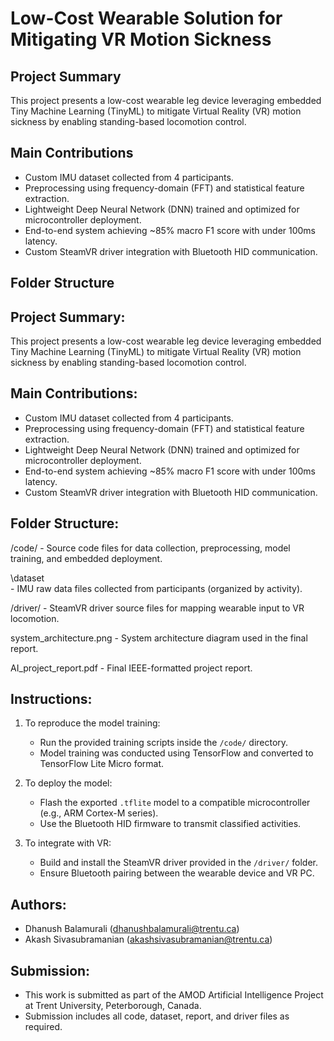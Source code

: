 # Low-Cost Wearable Solution for Mitigating VR Motion Sickness

## Project Summary
This project presents a low-cost wearable leg device leveraging embedded Tiny Machine Learning (TinyML) to mitigate Virtual Reality (VR) motion sickness by enabling standing-based locomotion control.

## Main Contributions
- Custom IMU dataset collected from 4 participants.
- Preprocessing using frequency-domain (FFT) and statistical feature extraction.
- Lightweight Deep Neural Network (DNN) trained and optimized for microcontroller deployment.
- End-to-end system achieving ~85% macro F1 score with under 100ms latency.
- Custom SteamVR driver integration with Bluetooth HID communication.

## Folder Structure


Project Summary:
----------------
This project presents a low-cost wearable leg device leveraging embedded Tiny Machine Learning (TinyML) to mitigate Virtual Reality (VR) motion sickness by enabling standing-based locomotion control.

Main Contributions:
--------------------
- Custom IMU dataset collected from 4 participants.
- Preprocessing using frequency-domain (FFT) and statistical feature extraction.
- Lightweight Deep Neural Network (DNN) trained and optimized for microcontroller deployment.
- End-to-end system achieving ~85% macro F1 score with under 100ms latency.
- Custom SteamVR driver integration with Bluetooth HID communication.

Folder Structure:
-----------------
/code/
    - Source code files for data collection, preprocessing, model training, and embedded deployment.

\dataset\
    - IMU raw data files collected from participants (organized by activity).

/driver/
    - SteamVR driver source files for mapping wearable input to VR locomotion.

system_architecture.png
    - System architecture diagram used in the final report.

AI_project_report.pdf
    - Final IEEE-formatted project report.

Instructions:
-------------
1. To reproduce the model training:
    - Run the provided training scripts inside the `/code/` directory.
    - Model training was conducted using TensorFlow and converted to TensorFlow Lite Micro format.

2. To deploy the model:
    - Flash the exported `.tflite` model to a compatible microcontroller (e.g., ARM Cortex-M series).
    - Use the Bluetooth HID firmware to transmit classified activities.

3. To integrate with VR:
    - Build and install the SteamVR driver provided in the `/driver/` folder.
    - Ensure Bluetooth pairing between the wearable device and VR PC.

Authors:
--------
- Dhanush Balamurali (dhanushbalamurali@trentu.ca)
- Akash Sivasubramanian (akashsivasubramanian@trentu.ca)

Submission:
-----------
- This work is submitted as part of the AMOD Artificial Intelligence Project at Trent University, Peterborough, Canada.
- Submission includes all code, dataset, report, and driver files as required.


